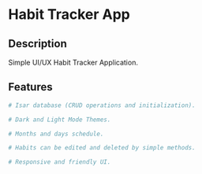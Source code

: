 # Habit Tracker App

## Description
Simple UI/UX Habit Tracker Application.

## Features
```python
# Isar database (CRUD operations and initialization).

# Dark and Light Mode Themes.

# Months and days schedule.

# Habits can be edited and deleted by simple methods.

# Responsive and friendly UI.
```
